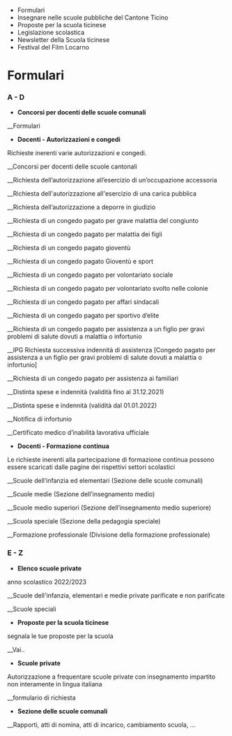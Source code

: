   * Formulari
  * Insegnare nelle scuole pubbliche del Cantone Ticino
  * Proposte per la scuola ticinese
  * Legislazione scolastica
  * Newsletter della Scuola ticinese
  * Festival del Film Locarno

#  Formulari

### A - D

  * **Concorsi per docenti delle scuole comunali**

__Formulari

  * **Docenti - Autorizzazioni e congedi**

Richieste inerenti varie autorizzazioni e congedi.

__Concorsi per docenti delle scuole cantonali

__Richiesta dell’autorizzazione all’esercizio di un’occupazione accessoria

__Richiesta dell'autorizzazione all'esercizio di una carica pubblica

__Richiesta dell’autorizzazione a deporre in giudizio

__Richiesta di un congedo pagato per grave malattia del congiunto

__Richiesta di un congedo pagato per malattia dei figli

__Richiesta di un congedo pagato gioventù

__Richiesta di un congedo pagato Gioventù e sport

__Richiesta di un congedo pagato per volontariato sociale

__Richiesta di un congedo pagato per volontariato svolto nelle colonie

__Richiesta di un congedo pagato per affari sindacali

__Richiesta di un congedo pagato per sportivo d’elite

__Richiesta di un congedo pagato per assistenza a un figlio per gravi problemi
di salute dovuti a malattia o infortunio

__IPG Richiesta successiva indennità di assistenza [Congedo pagato per
assistenza a un figlio per gravi problemi di salute dovuti a malattia o
infortunio]

__Richiesta di un congedo pagato per assistenza ai familiari

__Distinta spese e indennità (validità fino al 31.12.2021)

__Distinta spese e indennità (validità dal 01.01.2022)

__Notifica di infortunio

__Certificato medico d’inabilità lavorativa ufficiale

  * **Docenti - Formazione continua**

Le richieste inerenti alla partecipazione di formazione continua possono
essere scaricati dalle pagine dei rispettivi settori scolastici

__Scuole dell’infanzia ed elementari (Sezione delle scuole comunali)

__Scuole medie (Sezione dell’insegnamento medio)

__Scuole medio superiori (Sezione dell’insegnamento medio superiore)

__Scuola speciale (Sezione della pedagogia speciale)

__Formazione professionale (Divisione della formazione professionale)

### E - Z

  * **Elenco scuole private**

anno scolastico 2022/2023

__Scuole dell'infanzia, elementari e medie private parificate e non parificate

__Scuole speciali

  * **Proposte per la scuola ticinese**

segnala le tue proposte per la scuola

__Vai..

  * **Scuole private**

Autorizzazione a frequentare scuole private con insegnamento impartito non
interamente in lingua italiana

__formulario di richiesta

  * **Sezione delle scuole comunali**

__Rapporti, atti di nomina, atti di incarico, cambiamento scuola, ...

